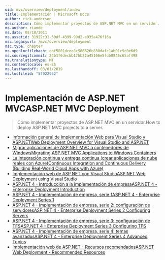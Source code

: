 ```yaml
---
uid: mvc/overview/deployment/index
title: Implementación | Microsoft Docs
author: rick-anderson
description: Cómo implementar proyectos de ASP.NET MVC en un servidor.
ms.author: riande
ms.date: 08/18/2011
ms.assetid: 31922c31-59df-4399-99d2-e935a476f16a
msc.legacyurl: /mvc/overview/deployment
msc.type: chapter
ms.openlocfilehash: caf5801dcec8c586626e830dafc1ab01c9c0e6d9
ms.sourcegitcommit: 24b1f6decbb17bb22a45166e5fdb0845c65af498
ms.translationtype: MT
ms.contentlocale: es-ES
ms.lasthandoff: 03/01/2019
ms.locfileid: "57022952"
---
```

# <a name="aspnet-mvc-deployment"></a><span data-ttu-id="4b800-103">Implementación de ASP.NET MVC</span><span class="sxs-lookup"><span data-stu-id="4b800-103">ASP.NET MVC Deployment</span></span>

> <span data-ttu-id="4b800-104">Cómo implementar proyectos de ASP.NET MVC en un servidor.</span><span class="sxs-lookup"><span data-stu-id="4b800-104">How to deploy ASP.NET MVC projects to a server.</span></span>

- [<span data-ttu-id="4b800-105">Información general de implementación Web para Visual Studio y ASP.NET</span><span class="sxs-lookup"><span data-stu-id="4b800-105">Web Deployment Overview for Visual Studio and ASP.NET</span></span>](https://msdn.microsoft.com/library/dd394698)
- [<span data-ttu-id="4b800-106">Migrar aplicaciones de ASP.NET MVC a contenedores de Windows</span><span class="sxs-lookup"><span data-stu-id="4b800-106">Migrating ASP.NET MVC Applications to Windows Containers</span></span>](docker-aspnetmvc.md)
- [<span data-ttu-id="4b800-107">La integración continua y entrega continua (crear aplicaciones de nube reales con Azure)</span><span class="sxs-lookup"><span data-stu-id="4b800-107">Continuous Integration and Continuous Delivery (Building Real-World Cloud Apps with Azure)</span></span>](../../../aspnet/overview/developing-apps-with-windows-azure/building-real-world-cloud-apps-with-windows-azure/continuous-integration-and-continuous-delivery.md)
- [<span data-ttu-id="4b800-108">Implementación web de ASP.NET con Visual Studio</span><span class="sxs-lookup"><span data-stu-id="4b800-108">ASP.NET Web Deployment using Visual Studio</span></span>](../../../web-forms/overview/deployment/visual-studio-web-deployment/index.md)
- [<span data-ttu-id="4b800-109">ASP.NET 4 - Introducción a la implementación de empresa</span><span class="sxs-lookup"><span data-stu-id="4b800-109">ASP.NET 4 - Enterprise Deployment Introduction</span></span>](../../../web-forms/overview/deployment/deploying-web-applications-in-enterprise-scenarios/index.md)
- [<span data-ttu-id="4b800-110">ASP.NET 4 - Implementación de empresa, serie 1</span><span class="sxs-lookup"><span data-stu-id="4b800-110">ASP.NET 4 - Enterprise Deployment Series 1</span></span>](../../../web-forms/overview/deployment/web-deployment-in-the-enterprise/index.md)
- [<span data-ttu-id="4b800-111">ASP.NET 4 - Implementación de empresa, serie 2: configuración de servidores</span><span class="sxs-lookup"><span data-stu-id="4b800-111">ASP.NET 4 - Enterprise Deployment Series 2 Configuring Servers</span></span>](../../../web-forms/overview/deployment/configuring-server-environments-for-web-deployment/index.md)
- [<span data-ttu-id="4b800-112">ASP.NET 4 - Implementación de empresa, serie 3: configuración de TFS</span><span class="sxs-lookup"><span data-stu-id="4b800-112">ASP.NET 4 - Enterprise Deployment Series 3 Configuring TFS</span></span>](../../../web-forms/overview/deployment/configuring-team-foundation-server-for-web-deployment/index.md)
- [<span data-ttu-id="4b800-113">ASP.NET 4 - Implementación de empresa, serie 4: temas avanzados</span><span class="sxs-lookup"><span data-stu-id="4b800-113">ASP.NET 4 - Enterprise Deployment Series 4 Advanced Topics</span></span>](../../../web-forms/overview/deployment/advanced-enterprise-web-deployment/index.md)
- [<span data-ttu-id="4b800-114">Implementación web de ASP.NET - Recursos recomendados</span><span class="sxs-lookup"><span data-stu-id="4b800-114">ASP.NET Web Deployment - Recommended Resources</span></span>](../../../whitepapers/aspnet-web-deployment-content-map.md)
